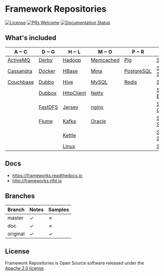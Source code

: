 # Framework Repositories

[![License](https://img.shields.io/badge/license-Apache-blue.svg)](https://github.com/T5750/framework-repositories/blob/master/LICENSE.txt)
[![PRs Welcome](https://img.shields.io/badge/PRs-welcome-brightgreen.svg)](https://github.com/T5750/framework-repositories/pulls)
[![Documentation Status](https://readthedocs.org/projects/frameworks/badge/?version=latest)](https://frameworks.readthedocs.io/en/latest/?badge=latest)

## What's included
A ~ C | D ~ G | H ~ L | M ~ O | P ~ R | S | T ~ U | V ~ Z
----|----|----|----|----|----|----|----
[ActiveMQ](module/activemq.md) | [Derby](module/databases/derby.md) | [Hadoop](module/big-data/hadoop.md) | [Memcached](module/databases/memcached.md) | [Pig](module/big-data/pig.md) | [Solr](module/big-data/solr.md) | [ThingsBoard](module/framework/iot/thingsboard.md) | [ZooKeeper](module/zookeeper.md)
[Cassandra](module/databases/cassandra.md) | [Docker](doc/readme/docker.md) | [HBase](module/big-data/hbase.md) | [Mina](module/network/mina.md) | [PostgreSQL](module/databases/postgresql.md) | [Spark SQL](module/big-data/spark.md) |  |
[Couchbase](module/databases/couchbase.md) | [Dubbo](module/dubbo.md) | [Hive](module/big-data/hive.md) | [MySQL](module/databases/mysql.md) | [Redis](module/databases/redis.md) | [Spring](module/spring/README.md) |  |
|  | [Dubbox](module/dubbo.md) | [HttpClient](module/network/README.md) | [Netty](module/network/netty.md) |  | [Spring Boot](module/spring-boot/README.md) |  |
|  | [FastDFS](module/nginx/fastdfs.md) | [Jersey](module/rest.md) | [nginx](module/nginx/README.md) |  | [Spring Cloud](module/spring-cloud.md) |  |
|  | [Flume](module/big-data/flume.md) | [Kafka](module/big-data/kafka.md) | [Oracle](module/databases/oracle.md) |  | [Spring Security](module/spring-boot/spring-boot-security.md) |  |
|  |  | [Kettle](module/databases/kettle.md) |  |  | [Spring Session](module/spring/README.md) |  |
|  |  | [Linux](linux/README.md) |  |  | [Storm](module/big-data/storm.md) |  |

## Docs
- https://frameworks.readthedocs.io
- http://frameworks.rtfd.io

## Branches
Branch | Notes | Samples
---|---|---
master | ✓ | ✗
doc | ✓ | ✗
original | ✓ | ✓

## License
Framework Repositories is Open Source software released under the [Apache 2.0 license](http://www.apache.org/licenses/LICENSE-2.0.html).
